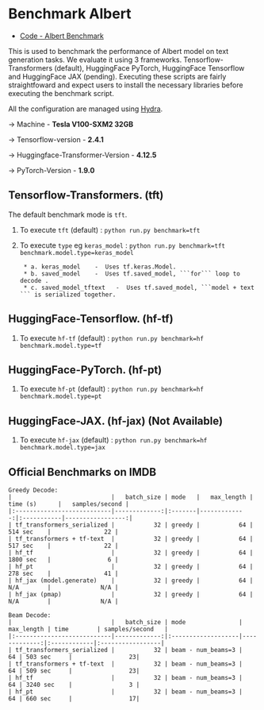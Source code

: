 <!---
Copyright 2021 The TFT Team. All rights reserved.

Licensed under the Apache License, Version 2.0 (the "License");
you may not use this file except in compliance with the License.
You may obtain a copy of the License at

    http://www.apache.org/licenses/LICENSE-2.0

Unless required by applicable law or agreed to in writing, software
distributed under the License is distributed on an "AS IS" BASIS,
WITHOUT WARRANTIES OR CONDITIONS OF ANY KIND, either express or implied.
See the License for the specific language governing permissions and
limitations under the License.
-->

# Benchmark Albert

- [Code - Albert Benchmark](https://github.com/legacyai/tf-transformers/tree/main/benchmark/albert)

This is used to benchmark the performance of Albert model on text generation tasks. We evaluate it using 3 frameworks.
Tensorflow-Transformers (default), HuggingFace PyTorch, HuggingFace Tensorflow and HuggingFace JAX (pending).
Executing these scripts are fairly straightfoward and expect users to install the necessary libraries before executing
the benchmark script.

All the configuration are managed using [Hydra](https://github.com/facebookresearch/hydra).

-> Machine - **Tesla V100-SXM2 32GB**

-> Tensorflow-version - **2.4.1**

-> Huggingface-Transformer-Version - **4.12.5**

-> PyTorch-Version - **1.9.0**

## Tensorflow-Transformers. (tft)

The default benchmark mode is ```tft```.
1. To execute ```tft``` (default) :
    ```python run.py benchmark=tft```

2. To execute ```type``` eg ```keras_model``` :
    ```python run.py benchmark=tft benchmark.model.type=keras_model```

        * a. keras_model    -  Uses tf.keras.Model.
        * b. saved_model    -  Uses tf.saved_model, ```for``` loop to decode .
        * c. saved_model_tftext   -  Uses tf.saved_model, ```model + text ``` is serialized together.


## HuggingFace-Tensorflow. (hf-tf)

1. To execute ```hf-tf``` (default) :
    ```python run.py benchmark=hf benchmark.model.type=tf```


## HuggingFace-PyTorch. (hf-pt)

1. To execute ```hf-pt``` (default) :
    ```python run.py benchmark=hf benchmark.model.type=pt```


## HuggingFace-JAX. (hf-jax) (Not Available)

1. To execute ```hf-jax``` (default) :
    ```python run.py benchmark=hf benchmark.model.type=jax```


## Official Benchmarks on IMDB

```
Greedy Decode:
|                            |   batch_size | mode   |   max_length | time (s)      |   samples/second |
|:---------------------------|-------------:|:-------|-------------:|:-----------|-----------------:|
| tf_transformers_serialized |           32 | greedy |           64 | 514 sec    |               22 |
| tf_transformers + tf-text  |           32 | greedy |           64 | 517 sec    |               22 |
| hf_tf                      |           32 | greedy |           64 | 1800 sec   |                6 |
| hf_pt                      |           32 | greedy |           64 | 278 sec    |               41 |
| hf_jax (model.generate)    |           32 | greedy |           64 | N/A        |              N/A |
| hf_jax (pmap)              |           32 | greedy |           64 | N/A        |              N/A |
```

```
Beam Decode:
|                            |   batch_size | mode               |   max_length | time        | samples/second   |
|:---------------------------|-------------:|:-------------------|-------------:|:------------|:-----------------|
| tf_transformers_serialized |           32 | beam - num_beams=3 |           64 | 503 sec     |                23|
| tf_transformers + tf-text  |           32 | beam - num_beams=3 |           64 | 509 sec     |                23|
| hf_tf                      |           32 | beam - num_beams=3 |           64 | 3240 sec    |                3 |
| hf_pt                      |           32 | beam - num_beams=3 |           64 | 660 sec     |                17|
```
